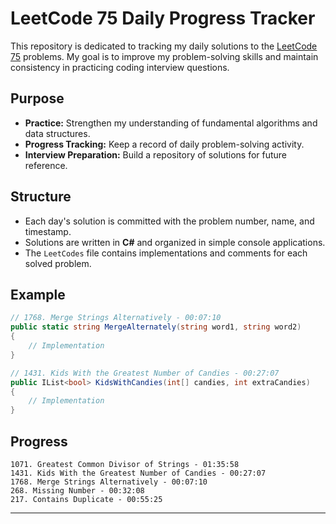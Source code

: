 # LeetCode 75 Daily Progress Tracker

This repository is dedicated to tracking my daily solutions to the [LeetCode 75](https://leetcode.com/study-plan/leetcode-75/) problems. My goal is to improve my problem-solving skills and maintain consistency in practicing coding interview questions.

## Purpose

- **Practice:** Strengthen my understanding of fundamental algorithms and data structures.
- **Progress Tracking:** Keep a record of daily problem-solving activity.
- **Interview Preparation:** Build a repository of solutions for future reference.

## Structure

- Each day's solution is committed with the problem number, name, and timestamp.
- Solutions are written in **C#** and organized in simple console applications.
- The `LeetCodes` file contains implementations and comments for each solved problem.

## Example

```csharp
// 1768. Merge Strings Alternatively - 00:07:10
public static string MergeAlternately(string word1, string word2)
{
    // Implementation
}

// 1431. Kids With the Greatest Number of Candies - 00:27:07
public IList<bool> KidsWithCandies(int[] candies, int extraCandies)
{
    // Implementation
}
```
## Progress
    1071. Greatest Common Divisor of Strings - 01:35:58
    1431. Kids With the Greatest Number of Candies - 00:27:07
    1768. Merge Strings Alternatively - 00:07:10
    268. Missing Number - 00:32:08
    217. Contains Duplicate - 00:55:25
---
